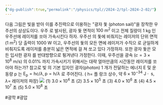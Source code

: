 ```yaml
---
{"dg-publish":true,"permalink":"/physics/tpl//2024-2/tpl-2024-2-02/"}
---
```




다음 그림은 빛을 받아 이를 추진력으로 이용하는 "광자 돛 (photon sail)"을 장착한 우주선의 상상도이다. 우주 로 발사된, 광자 돛 면적이 $100 \mathrm{~m}^{2}$ 이고 전체 질량이 1 kg 인 우주선에 레이저를 쏘아 가속시킨다 하자. 우주선 의 돛에 비춰지는 레이저의 단위 면적 $\left(1 \mathrm{~m}^{2}\right)$ 당 출력이 1000 W 이고, 우주선의 돛의 모든 면에 레이저가 수직으 로 균일하게 비춰지도록 레이저를 충분히 넓은 면적에 걸 쳐 쏘고 있다 가정하자. 또한 광자 돛은 모든 입사한 광자 를 반대방향으로 튕겨낸다 가정한다. 이때, 우주선을 광속 $\left(c=3 \times 10^{8} \mathrm{~m} / \mathrm{s}\right)$ 의 $0.01 \%$ 까지 가속시키기 위해서는 대략 얼마만큼의 시간동안 레이저를 쏘아야 하는가? 참고로 빛 의 기본 입자인 광자(photon) 1 개가 전달하는 에너지 E 및 운동량 p 는 $\mathrm{E}_{\mathrm{p}}=\mathrm{hc} / \lambda, \mathrm{p}=\mathrm{h} / \lambda$ 로 주어진다. ( $\mathrm{h}=$ 플 랑크 상수, 약 $6 \times 10^{-34} \mathrm{~J} \cdot \mathrm{~s}, \lambda=$ 레이저의 파장)
![](https://cdn.mathpix.com/cropped/2025_05_26_b6c88c9db9e5797c4395g-1.jpg?height=536&width=794&top_left_y=1214&top_left_x=1421)
(1) $3.0 \times 10^{4}$ 초
(2) $3.5 \times 10^{5}$ 초
(3) $4.0 \times 10^{6}$ 초
(4) $4.5 \times 10^{7}$ 초
(5) $5.0 \times 10^{8}$ 초

#광학 #광압